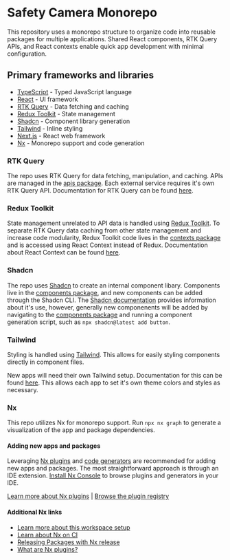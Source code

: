 # Safety Camera Monorepo

This repository uses a monorepo structure to organize code into reusable packages for multiple applications. Shared React components, RTK Query APIs, and React contexts enable quick app development with minimal configuration.

## Primary frameworks and libraries

- [TypeScript](https://www.typescriptlang.org/) - Typed JavaScript language
- [React](https://react.dev/) - UI framework
- [RTK Query](https://redux-toolkit.js.org/rtk-query/overview) - Data fetching and caching
- [Redux Toolkit](https://redux-toolkit.js.org/) - State management
- [Shadcn](https://ui.shadcn.com/) - Component library generation
- [Tailwind](https://tailwindcss.com/) - Inline styling
- [Next.js](https://nextjs.org/) - React web framework
- [Nx](https://nx.dev/) - Monorepo support and code generation

### RTK Query

The repo uses RTK Query for data fetching, manipulation, and caching. APIs are managed in the [apis package](./packages/apis/). Each external service requires it's own RTK Query API. Documentation for RTK Query can be found [here](https://redux-toolkit.js.org/rtk-query/overview).

### Redux Toolkit

State management unrelated to API data is handled using [Redux Toolkit](https://redux-toolkit.js.org/). To separate RTK Query data caching from other state management and increase code modularity, Redux Toolkit code lives in the [contexts package](./packages/contexts/) and is accessed using React Context instead of Redux. Documentation about React Context can be found [here](https://react.dev/learn/passing-data-deeply-with-context).

### Shadcn

The repo uses [Shadcn](https://ui.shadcn.com/) to create an internal component libary. Components live in the
[components package](./packages/components/), and new components can be added through the Shadcn CLI. The [Shadcn documentation](https://ui.shadcn.com/docs) provides information about it's use, however, generally new componenents will be added by navigating to the [components package](./packages/components/) and running a component generation script, such as `npx shadcn@latest add button`.

### Tailwind

Styling is handled using [Tailwind](https://tailwindcss.com/). This allows for easily styling components directly in component files.

New apps will need their own Tailwind setup. Documentation for this can be found [here](https://ui.shadcn.com/docs/installation). This allows each app to set it's own theme colors and styles as necessary.

### Nx

This repo utilizes Nx for monorepo support. Run `npx nx graph` to generate a visualization of the app and package dependencies.

#### Adding new apps and packages

Leveraging [Nx plugins](https://nx.dev/concepts/nx-plugins?utm_source=nx_project&utm_medium=readme&utm_campaign=nx_projects) and [code generators](https://nx.dev/features/generate-code?utm_source=nx_project&utm_medium=readme&utm_campaign=nx_projects) are recommended for adding new apps and packages. The most straightforward approach is through an IDE extension. [Install Nx Console](https://nx.dev/getting-started/editor-setup?utm_source=nx_project&utm_medium=readme&utm_campaign=nx_projects) to browse plugins and generators in your IDE.

[Learn more about Nx plugins](https://nx.dev/concepts/nx-plugins?utm_source=nx_project&utm_medium=readme&utm_campaign=nx_projects) | [Browse the plugin registry](https://nx.dev/plugin-registry?utm_source=nx_project&utm_medium=readme&utm_campaign=nx_projects)

#### Additional Nx links

- [Learn more about this workspace setup](https://nx.dev/nx-api/next?utm_source=nx_project&utm_medium=readme&utm_campaign=nx_projects)
- [Learn about Nx on CI](https://nx.dev/ci/intro/ci-with-nx?utm_source=nx_project&utm_medium=readme&utm_campaign=nx_projects)
- [Releasing Packages with Nx release](https://nx.dev/features/manage-releases?utm_source=nx_project&utm_medium=readme&utm_campaign=nx_projects)
- [What are Nx plugins?](https://nx.dev/concepts/nx-plugins?utm_source=nx_project&utm_medium=readme&utm_campaign=nx_projects)
